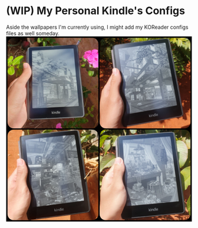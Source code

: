# (WIP) My Personal Kindle's Configs
Aside the wallpapers I'm currently using, I might add my KOReader configs files as well someday.
![](https://github.com/felipe-juan/jailbroken-kindle-stuff/blob/main/assets/20250419_184552.jpg)
